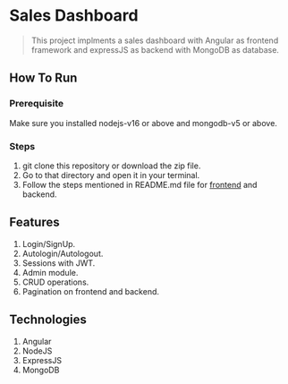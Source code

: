 # Sales Dashboard
> This project implments a sales dashboard with Angular as frontend framework and expressJS as backend with MongoDB as database.

## How To Run

### Prerequisite
Make sure you installed nodejs-v16 or above and mongodb-v5 or above.

### Steps
1. git clone this repository or download the zip file.
2. Go to that directory and open it in your terminal.
3. Follow the steps mentioned in README.md file for [frontend](https://github.com/abhisarshukla/sales-dashboard/blob/main/frontend/README.md) and backend.

## Features
1. Login/SignUp.
2. Autologin/Autologout.
3. Sessions with JWT.
4. Admin module.
5. CRUD operations.
6. Pagination on frontend and backend.

## Technologies
1. Angular
2. NodeJS
3. ExpressJS
4. MongoDB